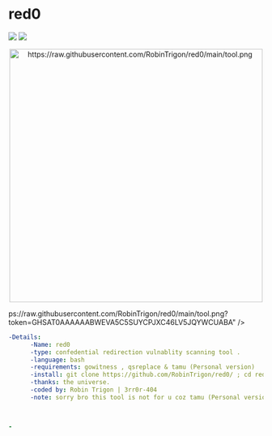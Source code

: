 # red0

<img src="https://img.shields.io/badge/-Linux-black?style=for-the-badge&logo=Linux&logoColor=white"> <img src="https://img.shields.io/badge/-Terminal-black?style=for-the-badge&logo=GNU%20Bash&logoColor=white">



<p align="center"><img alt="https://raw.githubusercontent.com/RobinTrigon/red0/main/tool.png" width="500px" src="https://raw.githubusercontent.com/RobinTrigon/surp/main/image.png" /></p>ps://raw.githubusercontent.com/RobinTrigon/red0/main/tool.png?token=GHSAT0AAAAAABWEVA5C5SUYCPJXC46LV5JQYWCUABA" /></p>

```yaml
-Details:
      -Name: red0
      -type: confedential redirection vulnablity scanning tool .
      -language: bash
      -requirements: gowitness , qsreplace & tamu (Personal version)
      -install: git clone https://github.com/RobinTrigon/red0/ ; cd red0 ; bash run.sh.sh
      -thanks: the universe.
      -coded by: Robin Trigon | 3rr0r-404
      -note: sorry bro this tool is not for u coz tamu (Personal version) is not exist in your computer.
    


-

```
